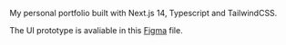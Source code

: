 My personal portfolio built with Next.js 14, Typescript and TailwindCSS.

The UI prototype is avaliable in this [Figma](https://www.figma.com/file/9L3aWzeqchYkQYRFBCARHm/Portfolio-%5Bv3.0%5D?type=design&node-id=0%3A1&mode=design&t=UIt6YhZoRBQiLa5A-1) file.
